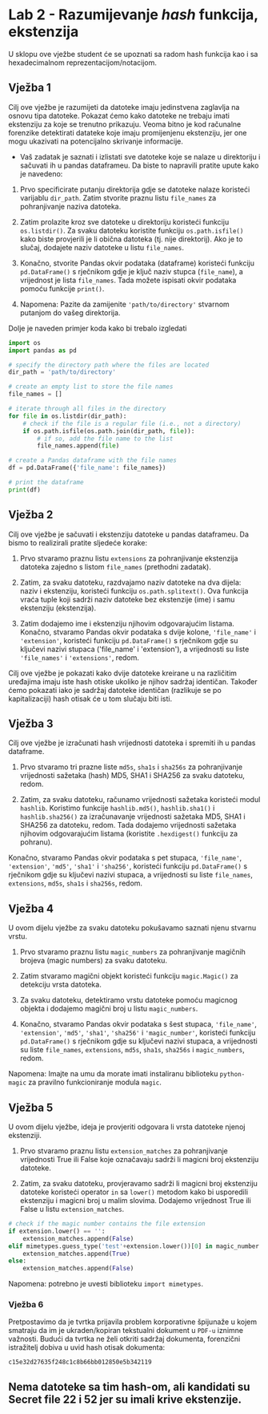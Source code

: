 # Lab 2 - Razumijevanje *hash* funkcija, ekstenzija 

U sklopu ove vježbe student će se upoznati sa radom hash funkcija kao i sa hexadecimalnom reprezentacijom/notacijom.

## Vježba 1

Cilj ove vježbe je razumijeti da datoteke imaju jedinstvena zaglavlja na osnovu tipa datoteke. Pokazat ćemo kako datoteke ne trebaju imati ekstenziju za koje se trenutno prikazuju. Veoma bitno je kod računalne forenzike detektirati datateke koje imaju promijenjenu ekstenziju, jer one mogu ukazivati na potencijalno skrivanje informacije.

- Vaš zadatak je saznati i izlistati sve datoteke koje se nalaze u direktoriju i sačuvati ih u pandas dataframeu. Da biste to napravili pratite upute kako je navedeno:

1. Prvo specificirate putanju direktorija gdje se datoteke nalaze koristeći varijablu `dir_path`. Zatim stvorite praznu listu `file_names` za pohranjivanje naziva datoteka.

2. Zatim prolazite kroz sve datoteke u direktoriju koristeći funkciju `os.listdir()`. Za svaku datoteku koristite funkciju `os.path.isfile()` kako biste provjerili je li obična datoteka (tj. nije direktorij). Ako je to slučaj, dodajete naziv datoteke u listu `file_names`.

3. Konačno, stvorite Pandas okvir podataka (dataframe) koristeći funkciju `pd.DataFrame()` s rječnikom gdje je ključ naziv stupca (`file_name`), a vrijednost je lista `file_names`. Tada možete ispisati okvir podataka pomoću funkcije `print()`.

3. Napomena: Pazite da zamijenite `'path/to/directory'` stvarnom putanjom do vašeg direktorija.

Dolje je naveden primjer koda kako bi trebalo izgledati

```python
import os
import pandas as pd

# specify the directory path where the files are located
dir_path = 'path/to/directory'

# create an empty list to store the file names
file_names = []

# iterate through all files in the directory
for file in os.listdir(dir_path):
    # check if the file is a regular file (i.e., not a directory)
    if os.path.isfile(os.path.join(dir_path, file)):
        # if so, add the file name to the list
        file_names.append(file)

# create a Pandas dataframe with the file names
df = pd.DataFrame({'file_name': file_names})

# print the dataframe
print(df)
```

## Vježba 2

Cilj ove vježbe je sačuvati i ekstenziju datoteke u pandas dataframeu. Da bismo to realizirali pratite sljedeće korake:

1. Prvo stvaramo praznu listu `extensions` za pohranjivanje ekstenzija datoteka zajedno s listom `file_names` (prethodni zadatak).

2. Zatim, za svaku datoteku, razdvajamo naziv datoteke na dva dijela: naziv i ekstenziju, koristeći funkciju `os.path.splitext()`. Ova funkcija vraća tuple koji sadrži naziv datoteke bez ekstenzije (ime) i samu ekstenziju (ekstenzija).

3. Zatim dodajemo ime i ekstenziju njihovim odgovarajućim listama. Konačno, stvaramo Pandas okvir podataka s dvije kolone, `'file_name'` i `'extension'`, koristeći funkciju `pd.DataFrame()` s rječnikom gdje su ključevi nazivi stupaca ('file\_name' i 'extension'), a vrijednosti su liste `'file_names'` i `'extensions'`, redom.

Cilj ove vježbe je pokazati kako dvije datoteke kreirane u na različitim uređajima imaju iste hash otiske ukoliko je njihov sadržaj identičan. Također ćemo pokazati iako je sadržaj datoteke identičan (razlikuje se po kapitalizaciji) hash otisak će u tom slučaju biti isti.

## Vježba 3

Cilj ove vježbe je izračunati hash vrijednosti datoteka i spremiti ih u pandas dataframe.

1. Prvo stvaramo tri prazne liste `md5s`, `sha1s` i `sha256s` za pohranjivanje vrijednosti sažetaka (hash) MD5, SHA1 i SHA256 za svaku datoteku, redom.

2. Zatim, za svaku datoteku, računamo vrijednosti sažetaka koristeći modul `hashlib`. Koristimo funkcije `hashlib.md5()`, `hashlib.sha1()` i `hashlib.sha256()` za izračunavanje vrijednosti sažetaka MD5, SHA1 i SHA256 za datoteku, redom. Tada dodajemo vrijednosti sažetaka njihovim odgovarajućim listama (koristite `.hexdigest()` funkciju za pohranu).

Konačno, stvaramo Pandas okvir podataka s pet stupaca, `'file_name'`, `'extension'`, `'md5'`, `'sha1'` i `'sha256'`, koristeći funkciju `pd.DataFrame()` s rječnikom gdje su ključevi nazivi stupaca, a vrijednosti su liste `file_names`, `extensions`, `md5s`, `sha1s` i `sha256s`, redom.

## Vježba 4

U ovom dijelu vježbe za svaku datoteku pokušavamo saznati njenu stvarnu vrstu.

1. Prvo stvaramo praznu listu `magic_numbers` za pohranjivanje magičnih brojeva (magic numbers) za svaku datoteku.

2. Zatim stvaramo magični objekt koristeći funkciju `magic.Magic()` za detekciju vrsta datoteka.

3. Za svaku datoteku, detektiramo vrstu datoteke pomoću magicnog objekta i dodajemo magični broj u listu `magic_numbers`.

4. Konačno, stvaramo Pandas okvir podataka s šest stupaca, `'file_name'`, `'extension'`, `'md5'`, `'sha1'`, `'sha256'` i `'magic_number'`, koristeći funkciju `pd.DataFrame()` s rječnikom gdje su ključevi nazivi stupaca, a vrijednosti su liste `file_names`, `extensions`, `md5s`, `sha1s`, `sha256s` i `magic_numbers`, redom.

Napomena: Imajte na umu da morate imati instaliranu biblioteku `python-magic` za pravilno funkcioniranje modula `magic`.

## Vježba 5

U ovom dijelu vježbe, ideja je provjeriti odgovara li vrsta datoteke njenoj ekstenziji.

1. Prvo stvaramo praznu listu `extension_matches` za pohranjivanje vrijednosti True ili False koje označavaju sadrži li magicni broj ekstenziju datoteke.

2. Zatim, za svaku datoteku, provjeravamo sadrži li magicni broj ekstenziju datoteke koristeći operator `in` sa `lower()` metodom kako bi usporedili ekstenziju i magicni broj u malim slovima. Dodajemo vrijednost True ili False u listu `extension_matches`.

```python
# check if the magic number contains the file extension
if extension.lower() == '':
    extension_matches.append(False)
elif mimetypes.guess_type('test'+extension.lower())[0] in magic_number.lower():
    extension_matches.append(True)
else:
    extension_matches.append(False)
```

Napomena: potrebno je uvesti biblioteku `import mimetypes`.

### Vježba 6

Pretpostavimo da je tvrtka prijavila problem korporativne špijunaže u kojem smatraju da im je ukraden/kopiran tekstualni dokument u `PDF-u` iznimne važnosti. Budući da tvrtka ne želi otkriti sadržaj dokumenta, forenzični istražitelj dobiva u uvid hash otisak dokumenta:

`c15e32d27635f248c1c8b66bb012850e5b342119`

## Nema datoteke sa tim hash-om, ali kandidati su Secret file 22 i 52 jer su imali krive ekstenzije.
